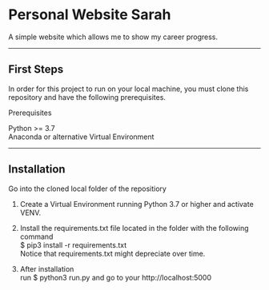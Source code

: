 <h1> Personal Website Sarah </h1>

A simple website which allows me to show my career progress.

---

<h2> First Steps </h2>

In order for this project to run on your local machine, you must clone this repository and have the following prerequisites. 

Prerequisites

Python >= 3.7
<br>
Anaconda or alternative Virtual Environment

---

<h2> Installation </h2>

Go into the cloned local folder of the repositiory

1. Create a Virtual Environment running Python 3.7 or higher and activate VENV.

2. Install the requirements.txt file located in the folder with the following command 
   <br>
   $ pip3 install -r requirements.txt
   <br>
   Notice that requirements.txt might depreciate over time.

3. After installation 
   <br>
   run $ python3 run.py and go to your http://localhost:5000
